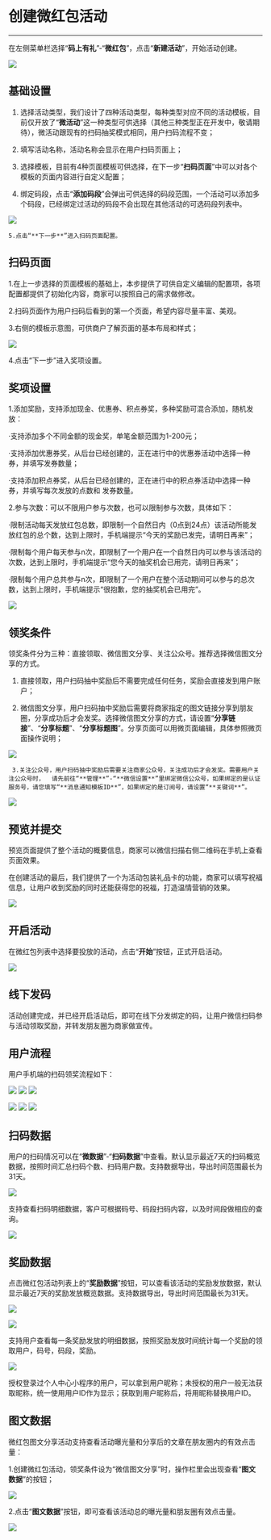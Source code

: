 # 创建微红包活动

---

在左侧菜单栏选择“**码上有礼**”-“**微红包**”，点击“**新建活动**”，开始活动创建。

![](/assets/import.png31)

## 基础设置

1. 选择活动类型，我们设计了四种活动类型，每种类型对应不同的活动模板，目前仅开放了“**微活动**”这一种类型可供选择（其他三种类型正在开发中，敬请期待），微活动跟现有的扫码抽奖模式相同，用户扫码流程不变；

2. 填写活动名称，活动名称会显示在用户扫码页面上；

3. 选择模板，目前有4种页面模板可供选择，在下一步“**扫码页面**”中可以对各个模板的页面内容进行自定义配置；

4. 绑定码段，点击“**添加码段**”会弹出可供选择的码段范围，一个活动可以添加多个码段，已经绑定过活动的码段不会出现在其他活动的可选码段列表中。

![](/assets/import.png32)

    5.点击“**下一步**”进入扫码页面配置。

## 扫码页面

1.在上一步选择的页面模板的基础上，本步提供了可供自定义编辑的配置项，各项配置都提供了初始化内容，商家可以按照自己的需求做修改。

2.扫码页面作为用户扫码后看到的第一个页面，希望内容尽量丰富、美观。

3.右侧的模板示意图，可供商户了解页面的基本布局和样式；

![](/assets/import.png33)

4.点击“下一步”进入奖项设置。

## 奖项设置

1.添加奖励，支持添加现金、优惠券、积点券奖，多种奖励可混合添加，随机发放：

·支持添加多个不同金额的现金奖，单笔金额范围为1-200元；

·支持添加优惠券奖，从后台已经创建的，正在进行中的优惠券活动中选择一种券，并填写发券数量；

·支持添加积点券奖，从后台已经创建的，正在进行中的积点券活动中选择一种券，并填写每次发放的点数和   发券数量。

2.参与次数：可以不限用户参与次数，也可以限制参与次数，具体如下：

·限制活动每天发放红包总数，即限制一个自然日内（0点到24点）该活动所能发放红包的总个数，达到上限时，手机端提示“今天的奖励已发完，请明日再来”；

·限制每个用户每天参与n次，即限制了一个用户在一个自然日内可以参与该活动的次数，达到上限时，手机端提示“您今天的抽奖机会已用完，请明日再来”；

·限制每个用户总共参与n次，即限制了一个用户在整个活动期间可以参与的总次数，达到上限时，手机端提示“很抱歉，您的抽奖机会已用完”。

![](/assets/import.png34)

## 领奖条件

领奖条件分为三种：直接领取、微信图文分享、关注公众号。推荐选择微信图文分享的方式。

1. 直接领取，用户扫码抽中奖励后不需要完成任何任务，奖励会直接发到用户账户；

2. 微信图文分享，用户扫码抽中奖励后需要将商家指定的图文链接分享到朋友圈，分享成功后才会发奖。选择微信图文分享的方式，请设置“**分享链接**”、“**分享标题**”、“**分享标题图**”。分享页面可以用微页面编辑，具体参照微页面操作说明；

![](/assets/import.png36)

     3.关注公众号，用户扫码抽中奖励后需要关注商家公众号，关注成功后才会发奖。需要用户关注公众号时，  请先前往“**管理**”-“**微信设置**”里绑定微信公众号，如果绑定的是认证服务号，请您填写“**消息通知模板ID**”，如果绑定的是订阅号，请设置“**关键词**”。

![](/assets/import.png38)

## 预览并提交

预览页面提供了整个活动的概要信息，商家可以微信扫描右侧二维码在手机上查看页面效果。

在创建活动的最后，我们提供了一个为活动包装礼品卡的功能，商家可以填写祝福信息，让用户收到奖励的同时还能获得您的祝福，打造温情营销的效果。

![](/assets/import.png39)

## 开启活动

在微红包列表中选择要投放的活动，点击“**开始**”按钮，正式开启活动。

![](/assets/import.png99)

## 线下发码

活动创建完成，并已经开启活动后，即可在线下分发绑定的码，让用户微信扫码参与活动领取奖励，并转发朋友圈为商家做宣传。

## 用户流程

用户手机端的扫码领奖流程如下：

![](/assets/import.png00) ![](/assets/import.pngq) ![](/assets/import.pngw)

![](/assets/import.pngr) ![](/assets/import.pngt) ![](/assets/import.pngu)

## 扫码数据

用户的扫码情况可以在“**微数据**”-“**扫码数据**”中查看。默认显示最近7天的扫码概览数据，按照时间汇总扫码个数、扫码用户数。支持数据导出，导出时间范围最长为31天。

![](/assets/import.pngo)

支持查看扫码明细数据，客户可根据码号、码段扫码内容，以及时间段做相应的查询。

![](/assets/import.pnga)

## 奖励数据

点击微红包活动列表上的“**奖励数据**”按钮，可以查看该活动的奖励发放数据，默认显示最近7天的奖励发放概览数据。支持数据导出，导出时间范围最长为31天。

![](/assets/import.pngs)

![](/assets/import.pngd)

支持用户查看每一条奖励发放的明细数据，按照奖励发放时间统计每一个奖励的领取用户，码号，码段，奖励。

![](/assets/import.pngg)

授权登录过个人中心小程序的用户，可以拿到用户昵称；未授权的用户一般无法获取昵称，统一使用用户ID作为显示；获取到用户昵称后，将用昵称替换用户ID。

## 图文数据

微红包图文分享活动支持查看活动曝光量和分享后的文章在朋友圈内的有效点击量：

1.创建微红包活动，领奖条件设为“微信图文分享”时，操作栏里会出现查看“**图文数据**”的按钮；

![](/assets/import.pngh)

2.点击“**图文数据**”按钮，即可查看该活动总的曝光量和朋友圈有效点击量。

![](/assets/import.pngl)

